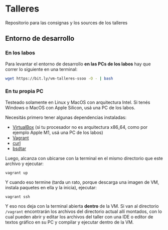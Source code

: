 # Talleres
Repositorio para las consignas y los sources de los talleres

## Entorno de desarrollo

### En los labos

Para levantar el entorno de desarrollo **en las PCs de los labos** hay que correr lo siguiente en una terminal:

```bash
wget https://bit.ly/vm-talleres-ssoo -O - | bash
```

### En tu propia PC

Testeado solamente en Linux y MacOS con arquitectura Intel. Si tenés Windows o MacOS con Apple Silicon, usá una PC de los labos.

Necesitás primero tener algunas dependencias instaladas:

- [VirtualBox](https://www.virtualbox.org/) (si tu procesador no es arquitectura x86_64, como por ejemplo Apple M1, usá una PC de los labos)
- [Vagrant](https://www.vagrantup.com/)
- [curl](https://curl.se/)
- [bsdtar](https://github.com/libarchive/libarchive)

Luego, alcanza con ubicarse con la terminal en el mismo directorio que este archivo y ejecutar:

```
vagrant up
```

Y cuando eso termine (tarda un rato, porque descarga una imagen de VM, instala paquetes en ella y la inicia), ejecutar:

```
vagrant ssh
```

Y eso nos deja con la terminal abierta **dentro** de la VM. Si van al directorio `/vagrant` encontrarán los archivos del directorio actual allí montados, con lo cual pueden abrir y editar los archivos del taller con una IDE o editor de textos gráfico en su PC y compilar y ejecutar dentro de la VM.
